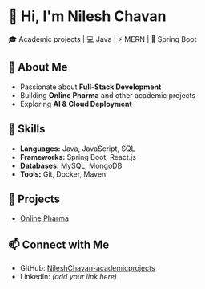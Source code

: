 # 👋 Hi, I'm Nilesh Chavan  

🎓 Academic projects | 💻 Java | ⚡ MERN | 🚀 Spring Boot  

## 🔹 About Me
- Passionate about **Full-Stack Development**  
- Building **Online Pharma** and other academic projects  
- Exploring **AI & Cloud Deployment**  

## 🔹 Skills
- **Languages:** Java, JavaScript, SQL  
- **Frameworks:** Spring Boot, React.js  
- **Databases:** MySQL, MongoDB  
- **Tools:** Git, Docker, Maven  

## 📂 Projects
- [Online Pharma](https://github.com/NileshChavan-academicprojects/Online_Pharma)  


## 📫 Connect with Me
- GitHub: [NileshChavan-academicprojects](https://github.com/NileshChavan-academicprojects)  
- LinkedIn: *(add your link here)*  
